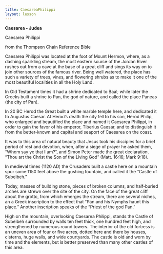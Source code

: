 ```yaml
---
title: CaesareaPhilippi
layout: lesson
---
```



**Caesarea - Judea**

Caesarea Philippi

from the Thompson Chain Reference Bible

Caesarea Philippi was located at the foot of Mount Hermon, where, as a
dashing sparkling stream, the most eastern source of the Jordan River
rushes out from a cave at the base of a great cliff and sings its way on
to join other sources of the famous river. Being well watered, the place
has such a variety of trees, vines, and flowering shrubs as to make it
one of the most beautiful localities in all the Holy Land.

In Old Testament times it had a shrine dedicated to Baal; while later
the Greeks built a shrine to Pan, the god of nature, and called the
place Paneas (the city of Pan).

In 20 BC Herod the Great built a white marble temple here, and dedicated
it to Augustus Caesar. At Herod’s death the city fell to his son, Herod
Philip, who enlarged and beautified the place and named it Caesarea
Philippi, in order to gain the favor of his emperor, Tiberius Caesar,
and to distinguish it from the better-known and capital and seaport of
Caesarea on the coast.

It was to this area of natural beauty that Jesus took his disciples for
a brief period of rest and devotion, when, after a siege of prayer he
asked them, “Whom say ye that I am?”, and Simon Peter made the great
declaration, “Thou art the Christ the Son of the Living God” (Matt.
16:16; Mark 9:18).

In medieval times (1120 AD) the Crusaders built a castle here on a
mountain spur some 1150 feet above the gushing fountain, and called it
the “Castle of Subeibeh.”

Today, masses of building stone, pieces of broken columns, and
half-buried arches are strewn over the site of the city. On the face of
the great cliff about the grotto, from which emerges the stream, there
are several niches, an a Greek inscription to the effect that “Pan and
his Nymphs haunt this place.” Another inscription speaks of the “Priest
of the god Pan.”

High on the mountain, overlooking Caesarea Philippi, stands the Castle
of Subeibeh surrounded by walls ten feet thick, one hundred feet high,
and strengthened by numerous round towers. The interior of the old
fortress is an uneven area of four or five acres, dotted here and there
by houses, cisterns, huge walls, and wide courtyards. The castle is old
and worn by time and the elements, but is better preserved than many
other castles of this area.

